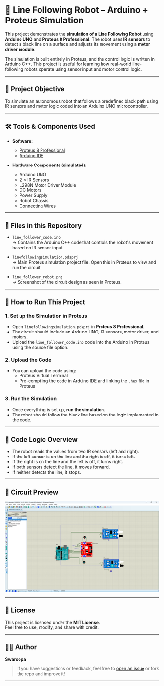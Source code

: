 # 🤖 Line Following Robot – Arduino + Proteus Simulation

This project demonstrates the **simulation of a Line Following Robot** using **Arduino UNO** and **Proteus 8 Professional**. The robot uses **IR sensors** to detect a black line on a surface and adjusts its movement using a **motor driver module**.

The simulation is built entirely in Proteus, and the control logic is written in Arduino C++. This project is useful for learning how real-world line-following robots operate using sensor input and motor control logic.

---

## 🧠 Project Objective

To simulate an autonomous robot that follows a predefined black path using IR sensors and motor logic coded into an Arduino UNO microcontroller.

---

## 🛠️ Tools & Components Used

- **Software:**
  - [Proteus 8 Professional](https://www.labcenter.com/)
  - [Arduino IDE](https://www.arduino.cc/en/software)

- **Hardware Components (simulated):**
  - Arduino UNO
  - 2 × IR Sensors
  - L298N Motor Driver Module
  - DC Motors
  - Power Supply
  - Robot Chassis
  - Connecting Wires

---

## 📂 Files in this Repository

- `line_follower_code.ino`  
  →  Contains the Arduino C++ code that controls the robot's movement based on IR sensor input.

- `linefollowingsimulation.pdsprj`  
  → Main Proteus simulation project file. Open this in Proteus to view and run the circuit.

- `line_follower_robot.png`  
  → Screenshot of the circuit design as seen in Proteus.

---

## 🚀 How to Run This Project

### 1. Set up the Simulation in Proteus
- Open `linefollowingsimulation.pdsprj` in **Proteus 8 Professional**.
- The circuit should include an Arduino UNO, IR sensors, motor driver, and motors.
- Upload the `line_follower_code.ino` code into the Arduino in Proteus using the source file option.

### 2. Upload the Code
- You can upload the code using:
  - Proteus Virtual Terminal
  - Pre-compiling the code in Arduino IDE and linking the `.hex` file in Proteus

### 3. Run the Simulation
- Once everything is set up, **run the simulation**.
- The robot should follow the black line based on the logic implemented in the code.

---

## 🧾 Code Logic Overview

- The robot reads the values from two IR sensors (left and right).
- If the left sensor is on the line and the right is off, it turns left.
- If the right is on the line and the left is off, it turns right.
- If both sensors detect the line, it moves forward.
- If neither detects the line, it stops.

---

## 📸 Circuit Preview

![Circuit Diagram](line_follower_robot.png)

---

## 📃 License

This project is licensed under the **MIT License**.  
Feel free to use, modify, and share with credit.

---

## 🙋‍♀️ Author

**Swaroopa**  
> If you have suggestions or feedback, feel free to [open an issue](https://github.com/your-username/line-following-robot/issues) or fork the repo and improve it!

---

